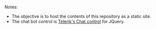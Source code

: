 Notes:
- The objective is to host the contents of this repository as a static site.
- The chat bot control is [Telerik's Chat control](https://docs.telerik.com/kendo-ui/api/javascript/ui/chat.html) for JQuery.
